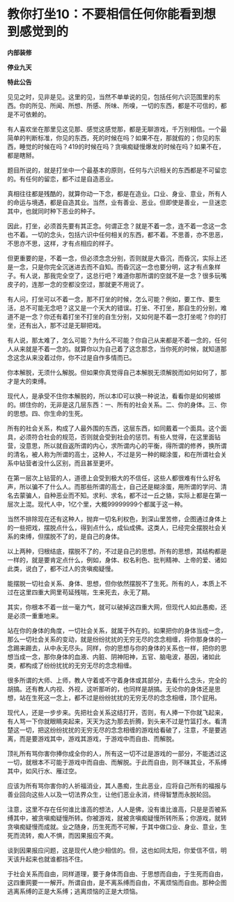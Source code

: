 教你打坐10：不要相信任何你能看到想到感觉到的
====



**内部装修**

**停业九天**

**特此公告**

见见之时，见非是见。这里的见，当然不单单说的见，包括任何六识范围里的东西。你的所见、所闻、所想、所感、所味、所嗅，一切的东西，都是不可信的，都是不可依赖的。

有人喜欢坐在那里见这见那、感觉这感觉那，都是无聊游戏，千万别相信。一个最简单的判断标准，你见的东西，死的时候在吗？如果不在，那就假的；你见的东西，睡觉的时候在吗？419的时候在吗？贪嗔痴疑慢爆发的时候在吗？如果不在，都是瞎掰。

题目所说的，就是打坐中一个最基本的原则，任何与六识相关的东西都是不可留恋的。有任何的留恋，都不过是自造恶业。

真相往往都是残酷的，就算你动一下念，都是在造业。口业、身业、意业，所有人的命运与境遇，都是自造其业。当然，业有善业、恶业。但即使是善业，一旦迷恋其中，也就同时种下恶业的种子。

因此，打坐，必须首先要有其正念。何谓正念？就是不着一念，连不着一念这一念也不着。一切的念头，包括六识中任何相关的东西，都不着。不思善，亦不思恶，不思亦不思，这样，才有点相应的样子。

但更重要的是，不着一念，但必须念念分别，否则就是大昏沉，而昏沉，实际上还是一念，只是你完全沉迷进去而不自知。而昏沉这一念也要分明，这才有点象样子。有人说，那我完全空了，这总行吧？难道你那所谓的空就不是一念？很多玩嘴皮子的，连那一念的空都没空过，那就更不用说了。

有人问，打坐可以不着一念，那不打坐的时候，怎么可能？例如，要工作、要生活，总不可能无念吧？这又是一个天大的错误。打坐、不打坐，那自生的分别，难道不是一念？你还有着打坐不打坐的自生分别，又如何是不着一念打坐呢？你的打坐，还有出入，那不过是无聊把戏。

有人说，那太难了，怎么可能？为什么不可能？你自己从来都是不着一念的，任何人从来就是不着一念的。就算你以为自己着了这念那念，当你死的时候，就知道那念这念从来没着过你，你不过是自作多情而已。

你本解脱，无须什么解脱。但如果你真觉得自己本解脱无须解脱而如何如何了，那才是大的束缚。

现代人，是承受不住你本解脱的，所以本ID可以换一种说法，看看你是如何被绑的。绑住你的，无非是这几层东西：一、所有的社会关系。二、你的身体。三、你的思想。四、你生命的生死。

所有的社会关系，构成了人最外围的东西，这层东西，如同戴着一个面具。这个面具，必须符合社会的规范，否则就会受到社会的惩罚。有些人觉得，在这里面钻营，没意思，所以就自返所谓的内心，求所谓内心的平衡，得所谓的修养，换所谓的清名，被人称为所谓的高士，这种人，不过是另一种的糊涂蛋，和在所谓社会关系中钻营者没什么区别，而且甚至更坏。

在第一层次上钻营的人，道德上会受到极大的不信任，这些人都很难有什么好名声，所以骗不了什么人。而那些所谓的高士，自己还是糊涂蛋，用所谓的学问、清名去蒙骗人，自种恶业而不知。求利、求名，都不过一丘之貉，实际上都是在第一层次上混。现代人中，1亿个里，大概99999999个都属于这一种。

当然不排除现在还有这种人，抛弃一切名利权色，到深山里苦修，企图通过身体上的一些把戏，摆脱点什么，得到点什么，成仙成佛。这类人，已经完全摆脱社会关系的束缚，但摆脱不了的，是自己的身体。

以上两种，归根结底，摆脱不了的，不过是自己的思想。所有的思想，其结构都是一样的，就是要肯定点什么，例如，身体、权名利色、批判精神、上帝的爱、诸如此类，说白了，都不过人的贪嗔痴疑慢。

能摆脱一切社会关系、身体、思想，但你依然摆脱不了生死。所有的人，本质上不过在这里四重大网里苟延残喘，生来死去，永无了期。

其实，你根本不着一丝一毫力气，就可以破掉这四重大网，但现代人如此愚痴，还是必须一重重地来。

站在你的身体的角度，一切社会关系，就属于外在的。如果把你的身体当成一念，那么一切社会关系的变动，就是纷纷扰扰的无穷无尽的念念相缠，将你那身体的一念踢来踢去，从中永无尽头。同样，你的思想与你的身体的关系也一样，把你的思想当成一念，那你身体的血液、内脏、阴神阳神，五官、脑电波，基因，诸如此类，都构成了纷纷扰扰的无穷无尽的念念相缠。

很多所谓的大师、上师，教人守着或不守着身体或其部分，去看什么念头，完全的胡搞。还有教人内视、外视，这听那听的，也同样是胡搞。无论你的身体还是思想，站在生死这一念上，都不过是纷纷扰扰的无穷无尽的念念相缠，顶个屁用。

现代人，还是一步步来。先把社会关系这结打开，否则，有人捧一下你就飞起来，有人骂一下你就眼睛突起来，天天为这为那去折腾，到头来不过是竹篮打水。看清楚这一切，把这纷纷扰扰的无穷无尽的念念相缠的游戏给看破了，注意，不是要逃离，而是要游戏其中，游戏其游戏，于游戏中而自由、而解脱。

顶礼所有骂你害你捧你成全你的人，所有这一切不过是游戏的一部分，不能透过这一切，就根本不可能于游戏中而自由、而解脱。于此而自由，则不昧其业，不系缚其中，如风行水、雁过空。

应该为所有骂你害你的人祈福消业，其人愚痴，生此恶业，应将自己所有的福报与善业回向这些人以及一切法界众生，让他们恶业永消，终得智慧而永脱轮回。

注意，这里不存在任何谁比谁高的想法，人人是佛，没有谁比谁高，只是是否被系缚其中，被贪嗔痴疑慢所转。你被游戏，就被贪嗔痴疑慢所转所系；你游戏，就转贪嗔痴疑慢而成就。业之随身，历生死而不可解，于其中做口业、身业、意业，生死而流转，痴人不惧，而因果报应不爽。

谈到因果报应问题，这是现代人绝少相信的。但，这也如同太阳，你爱信不信，明天该升起来也就谁都挡不住。

于社会关系而自由，同样道理，要于身体而自由、于思想而自由，于生死而自由，这四重网要一一解开。所谓自由，是不离系缚而自由，不离烦恼而自由。那种企图逃离系缚的正是大系缚；逃离烦恼的正是大烦恼。
